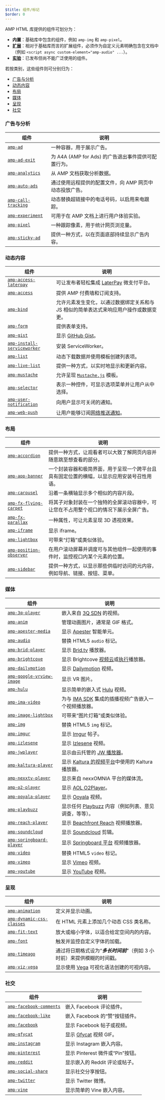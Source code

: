 ```yaml
---
$title: 组件/标记
$order: 0
---
```

AMP HTML 库提供的组件可划分为：

- **内置**：基础库中包含的组件，例如 `amp-img` 和 `amp-pixel`。
- **[扩展](https://github.com/ampproject/amphtml/blob/master/extensions/README.md)**：相对于基础库而言的扩展组件，必须作为自定义元素明确包含在文档中（例如 `<script async custom-element="amp-audio" ...`）。
- **[实验](experimental.html)**：已发布但尚不能广泛使用的组件。

若按类别，这些组件则可分别归为：

- [广告与分析](#广告与分析)
- [动态内容](#动态内容)
- [布局](#布局)
- [媒体](#媒体)
- [呈现](#呈现)
- [社交](#社交)

### 广告与分析

| 组件 | 说明 |
| --------- | ----------- |
| [`amp-ad`](components/amp-ad.html) | 一种容器，用于展示广告。|
| [`amp-ad-exit`](components/amp-ad-exit.html) | 为 A4A (AMP for Ads) 的广告退出事件提供可配置行为。|
| [`amp-analytics`](components/amp-analytics.html) | 从 AMP 文档获取分析数据。|
| [`amp-auto-ads`](components/amp-auto-ads.html) | 通过使用远程提供的配置文件，向 AMP 网页中动态投放广告。|
| [`amp-call-tracking`](components/amp-call-tracking.html) | 动态替换超链接中的电话号码，以启用来电跟踪。|
| [`amp-experiment`](components/amp-experiment.html) | 可用于在 AMP 文档上进行用户体验实验。|
| [`amp-pixel`](components/amp-pixel.html) | 一种跟踪像素，用于统计网页浏览量。|
| [`amp-sticky-ad`](components/amp-sticky-ad.html) | 提供一种方式，以在页面底部持续显示广告内容。|

### 动态内容

| 组件 | 说明 |
| --------- | ----------- |
| [`amp-access-laterpay`](components/amp-access-laterpay.html) | 可让发布者轻松集成 [LaterPay](https://www.laterpay.net/) 微支付平台。
| [`amp-access`](components/amp-access.html) | 提供 AMP 付费墙和订阅支持。|
| [`amp-bind`](components/amp-bind.html) | 允许元素发生变化，以通过数据绑定关系和与 JS 相似的简单表达式来响应用户操作或数据变更。|
| [`amp-form`](components/amp-form.html) | 提供表单支持。|
| [`amp-gist`](components/amp-gist.html) | 显示 [GitHub Gist](https://gist.github.com/)。|
| [`amp-install-serviceworker`](components/amp-install-serviceworker.html) | 安装 ServiceWorker。|
| [`amp-list`](components/amp-list.html) | 动态下载数据并使用模板创建列表项。|
| [`amp-live-list`](components/amp-live-list.html) | 提供一种方式，以实时地显示和更新内容。|
| [`amp-mustache`](components/amp-mustache.html) | 允许呈现 [`Mustache.js`](https://github.com/janl/mustache.js/) 模板。|
| [`amp-selector`](components/amp-selector.html) | 表示一种控件，可显示选项菜单并让用户从中选择。|
| [`amp-user-notification`](components/amp-user-notification.html) | 向用户显示可关闭的通知。|
| [`amp-web-push`](components/amp-web-push.html) | 让用户能够订阅[网络推送通知](https://developers.google.com/web/fundamentals/engage-and-retain/push-notifications/)。|

### 布局

| 组件 | 说明 |
| --------- | ----------- |
| [`amp-accordion`](components/amp-accordion.html) | 提供一种方式，让观看者可以大致了解网页内容并随意跳至想查看的部分。|
| [`amp-app-banner`](components/amp-app-banner.html) | 一个封装容器和极简界面，用于呈现一个跨平台且具有固定位置的横幅，以显示应用安装号召性用语。|
| [`amp-carousel`](components/amp-carousel.html) | 沿着一条横轴显示多个相似的内容片段。|
| [`amp-fx-flying-carpet`](components/amp-fx-flying-carpet.html) | 将其子对象封装在一个独特的全屏滚动容器中，可让您在不占用整个视口的情况下展示全屏广告。|
| [`amp-fx-parallax`](components/amp-fx-parallax.html) | 一种属性，可让元素呈现 3D 透视效果。|
| [`amp-iframe`](components/amp-iframe.html) | 显示 iframe。|
| [`amp-lightbox`](components/amp-lightbox.html) | 可带来“灯箱”或类似体验。|
| [`amp-position-observer`](components/amp-position-observer.html) | 在用户滚动屏幕并调度可与其他组件一起使用的事件时，监控视口内某个元素的位置。|
| [`amp-sidebar`](components/amp-sidebar.html) | 提供一种方式，以显示那些供临时访问的元内容，例如导航、链接、按钮、菜单。|


### 媒体

| 组件 | 说明 |
| --------- | ----------- |
| [`amp-3q-player`](components/amp-3q-player.html) | 嵌入来自 [3Q SDN](https://www.3qsdn.com) 的视频。|
| [`amp-anim`](components/amp-anim.html) | 管理动画图片，通常是 GIF 格式。|
| [`amp-apester-media`](components/amp-apester-media.html) | 显示 [Apester](https://apester.com/) 智能单元。|
| [`amp-audio`](components/amp-audio.html) | 替换 HTML5 `audio` 标记。|
| [`amp-brid-player`](components/amp-brid-player.html) | 显示 [Brid.tv](https://www.brid.tv/) 播放器。|
| [`amp-brightcove`](components/amp-brightcove.html) | 显示 Brightcove [视频云](https://www.brightcove.com/en/online-video-platform)或[执行](https://www.brightcove.com/en/perform)播放器。|
| [`amp-dailymotion`](components/amp-dailymotion.html) | 显示 [Dailymotion](https://www.dailymotion.com) 视频。|
| [`amp-google-vrview-image`](components/amp-google-vrview-image) | 显示 VR 图片。|
| [`amp-hulu`](components/amp-hulu.html) | 显示简单的嵌入式 [Hulu](http://www.hulu.com/) 视频。|
| [`amp-ima-video`](components/amp-ima-video.html) | 为与 [IMA SDK](https://developers.google.com/interactive-media-ads/docs/sdks/html5/) 集成的插播视频广告嵌入一个视频播放器。|
| [`amp-image-lightbox`](components/amp-image-lightbox.html) | 可带来“图片灯箱”或类似体验。|
| [`amp-img`](components/amp-img.html) | 替换 HTML5 `img` 标记。|
| [`amp-imgur`](components/amp-imgur.html) | 显示 [Imgur](http://imgur.com/) 帖子。|
| [`amp-izlesene`](components/amp-izlesene.html) | 显示 [Izlesene](https://www.izlesene.com/) 视频。|
| [`amp-jwplayer`](components/amp-jwplayer.html) | 显示由云托管的 [JW 播放器](https://www.jwplayer.com/)。|
| [`amp-kaltura-player`](components/amp-kaltura-player.html) | 显示 [Kaltura 的视频平台](https://corp.kaltura.com/)中使用的 Kaltura 播放器。|
| [`amp-nexxtv-player`](components/amp-nexxtv-player.html) | 显示来自 nexxOMNIA 平台的媒体流。|
| [`amp-o2-player`](components/amp-o2-player.html) | 显示 [AOL O2Player](http://on.aol.com/)。|
| [`amp-ooyala-player`](components/amp-ooyala-player.html) | 显示 [Ooyala](https://www.ooyala.com/) 视频。|
| [`amp-playbuzz`](components/amp-playbuzz.html) | 显示任何 [Playbuzz](http://www.playbuzz.com/) 内容（例如列表、意见调查，等等）。|
| [`amp-reach-player`](components/amp-reach-player.html) | 显示 [Beachfront Reach](https://beachfrontreach.com/) 视频播放器。|
| [`amp-soundcloud`](components/amp-soundcloud.html) | 显示 [Soundcloud](https://soundcloud.com/) 剪辑。|
| [`amp-springboard-player`](components/amp-springboard-player.html) | 显示 [Springboard 平台](http://publishers.springboardplatform.com/users/login) 视频播放器。|
| [`amp-video`](components/amp-video.html) | 替换 HTML5 `video` 标记。|
| [`amp-vimeo`](components/amp-vimeo.html) | 显示 [Vimeo](https://vimeo.com/) 视频。|
| [`amp-youtube`](components/amp-youtube.html) | 显示 [YouTube](https://www.youtube.com/) 视频。|

### 呈现

| 组件 | 说明 |
| --------- | ----------- |
| [`amp-animation`](components/amp-animation.html) | 定义并显示动画。|
| [`amp-dynamic-css-classes`](components/amp-dynamic-css-classes.html) | 在 HTML 元素上添加几个动态 CSS 类名称。|
| [`amp-fit-text`](components/amp-fit-text.html) | 放大或缩小字体，以适合给定空间内的内容。|
| [`amp-font`](components/amp-font.html) | 触发并监控自定义字体的加载。|
| [`amp-timeago`](components/amp-timeago.html) | 通过将日期格式设为“***多长时间前***”（例如 3 小时前）来提供模糊的时间戳。|
| [`amp-viz-vega`](components/amp-viz-vega.html) | 显示使用 [Vega](https://vega.github.io/vega/) 可视化语法创建的可视内容。|


### 社交

| 组件 | 说明 |
| --------- | ----------- |
| [`amp-facebook-comments`](components/amp-facebook-comments.html) | 嵌入 Facebook 评论插件。|
| [`amp-facebook-like`](components/amp-facebook-like.html) | 嵌入 Facebook 的“赞”按钮插件。|
| [`amp-facebook`](components/amp-facebook.html) | 显示 Facebook 帖子或视频。|
| [`amp-gfycat`](components/amp-gfycat.html) | 显示 [Gfycat](https://gfycat.com) 视频 GIF。|
| [`amp-instagram`](components/amp-instagram.html) | 显示 Instagram 嵌入内容。|
| [`amp-pinterest`](components/amp-pinterest.html) | 显示 Pinterest 微件或“Pin”按钮。|
| [`amp-reddit`](components/amp-reddit.html) | 显示嵌入的 Reddit 评论或帖子。|
| [`amp-social-share`](components/amp-social-share.html) | 显示社交分享按钮。|
| [`amp-twitter`](components/amp-twitter.html) | 显示 Twitter 微博。|
| [`amp-vine`](components/amp-vine.html) | 显示简单的 Vine 嵌入内容。|
 
